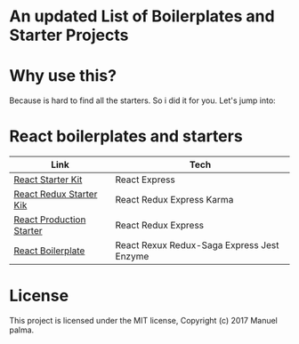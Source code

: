 # An updated List of Boilerplates and Starter Projects

# Why use this?

Because is hard to find all the starters. So i did it for you.
Let's jump into:

# React boilerplates and starters

| Link | Tech |
|------|------|
|[React Starter Kit](https://github.com/kriasoft/react-starter-kit)|React Express|
|[React Redux Starter Kik](https://github.com/davezuko/react-redux-starter-kit)|React Redux Express Karma|
|[React Production Starter](https://github.com/jaredpalmer/react-production-starter)|React Redux Express|
|[React Boilerplate](https://github.com/react-boilerplate/react-boilerplate)|React Rexux Redux-Saga Express Jest Enzyme|



# License

This project is licensed under the MIT license, Copyright (c) 2017 Manuel palma.
